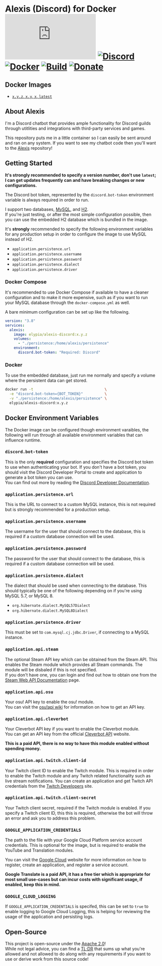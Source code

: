 # Alexis (Discord) for Docker [![Matrix]][matrix-community] [![Discord]][discord-guild] [![Docker]][docker-image] [![Build]][gitlab] [![Donate]][elypia-donate]
## Docker Images
* [`x.y.z`, `x.y`, `x`, `latest`][dockerfile]

## About Alexis
I'm a Discord chatbot that provides ample functionality for Discord guilds through
utitlities and integrations with third-party services and games.  

This repository puts me in a little container so I can easily be sent around and ran
on any system. If you want to see my chatbot code then you'll want to the [Alexis] repository!

## Getting Started
**It's strongly recommended to specify a version number, don't use `latest`; 
I can get updates frequently can and have breaking changes or new configurations.**

The Discord bot token, represented by the `discord.bot-token` environment variable is
always required in order to run.

I support two databases, [MySQL], and [H2].  
If you're just testing, or after the most simple configuration possible, then you can use
the embedded H2 database which is bundled in the image.

It's **strongly** recommended to specify the following environment variables for 
any production setup in order to configure the image to use MySQL instead of H2.
* `application.persistence.url`
* `application.persistence.username`
* `application.persistence.password`
* `application.persistence.dialect`
* `application.persistence.driver`

### Docker Compose
It's recommended to use Docker Compose if available to have a cleaner configuration
and to make it more expensive, such as if you want to run your MySQL database through 
the `docker-compose.yml` as well.

A bare minimum configuration can be set up like the following.

```yml
version: "3.8"
services:
  alexis:
    image: elypia/alexis-discord:x.y.z
    volumes:
      - "./persistence:/home/alexis/persistence"
    environment:
      discord.bot-token: "Required: Discord"
```

### Docker
To use the embedded database, just run me normally and specify a volume where 
the persistent data can get stored.

```bash
docker run -t                                 \
  -e "discord.bot-token={BOT_TOKEN}"          \
  -v "./persistence:/home/alexis/persistence" \
  elypia/alexis-discord:x.y.z
```

## Docker Environment Variables
The Docker image can be configured though environment varaibles, the following will run through all available
environment variables that can influence runtime.

### `discord.bot-token`
This is the only **required** configuration and specifies the Discord bot token to use when
authenticating your bot. If you don't have a bot token, you should visit the Discord Developer Portal
to create and application to generate a bot token you can use.  
You can find out more by reading the [Discord Developer Documentation].

### `application.persistence.url`
This is the URL to connect to a custom MySQL instance, this is not required but is strongly recommended
for a production setup.

### `application.persistence.username`
The username for the user that should connect to the database, this is required if a custom
database connection will be used.

### `application.persistence.password`
The password for the user that should connect to the database, this is required if a
custom database connection will be used.

### `application.persistence.dialect`
The dialect that should be used when connecting to the database. This should typically be one of the following
depending on if you're using MySQL 5.7, or MySQL 8.
* `org.hibernate.dialect.MySQL57Dialect`
* `org.hibernate.dialect.MySQL8Dialect`

### `application.persistence.driver`
This must be set to `com.mysql.cj.jdbc.Driver`, if connecting to a MySQL instance.

### `application.api.steam`
The optional Steam API key which can be obtained from the Steam API. This enables the Steam module
which provides all Steam commands. The module will be disbaled if this is not specified.  
If you don't have one, you can login and find out how to obtain one from the [Steam Web API Documentation] page.

### `application.api.osu`
Your osu! API key to enable the osu! module.  
You can visit the [osu!api wiki] for information on how to get an API key.

### `application.api.cleverbot`
Your Cleverbot API key if you want to enable the Cleverbot module.  
You can get an API key from the official [Cleverbot API] website.

**This is a paid API, there is no way to have this module enabled without spending money.**

### `application.api.twitch.client-id`
Your Twitch client ID to enable the Twitch module. This is required in order to enable the Twitch module
and any Twitch related functionality such as live stream notifications.
You can create an application and get Twitch API credentials from the [Twitch Developers] site.

### `application.api.twitch.client-secret`
Your Twitch client secret, required if the Twitch module is enabled.
If you specify a Twitch client ID, this this is required, otherwise the bot will throw an error
and ask you to address this problem.

### `GOOGLE_APPLICATION_CREDENTIALS`
The path to the file with your Google Cloud Platform service account credentials.
This is optional for the image, but is required to enable the YouTube and Translation modules.

You can visit the [Google Cloud] website for more information on how to register, create an 
application, and register a service account.

**Google Translate is a paid API, it has a free tier which is appropriate for most small use-cases but can incur costs with significant usage, if enabled, keep this in mind.**

### `GOOGLE_CLOUD_LOGGING`
If `GOOGLE_APPLICATION_CREDENTIALS` is specifed, this can be set to `true` to enable logging to 
Google Cloud Logging, this is helping for reviewing the usage of the application and persisting logs.

## Open-Source
This project is open-source under the [Apache 2.0]!  
While not legal advice, you can find a [TL;DR] that sums up what
you're allowed and not allowed to do along with any requirements if you
want to use or derive work from this source code!  

[dockerfile]: https://gitlab.com/Elypia/docker-alexis-discord/blob/master/Dockerfile "Dockerfile for Alexis Build"

[matrix-community]: https://matrix.to/#/+elypia:matrix.org "Matrix Invite"
[discord-guild]: https://discordapp.com/invite/hprGMaM "Discord Invite"
[docker-image]: https://hub.docker.com/r/elypia/alexis-discord "Project on Docker"
[gitlab]: https://gitlab.com/Elypia/docker-alexis-discord/commits/master "Repository on GitLab"
[elypia-donate]: https://elypia.org/donate "Donate to Elypia"
[Alexis]: https://gitlab.com/Elypia/alexis "Alexis on GitLab"
[MySQL]: https://www.mysql.com/ "MySQL Website"
[H2]: http://h2database.com/html/main.html "H2 Website"
[Discord Developer Documentation]: https://discord.com/developers/docs/intro "Discord Developer Documentation"
[osu!api wiki]: https://github.com/ppy/osu-api/wiki "osu!api Wiki" 
[Steam Web API Documentation]: https://steamcommunity.com/dev "Steam Web API Documentation"
[Cleverbot API]: https://www.cleverbot.com/api/ "Cleverbot API"
[Twitch Developers]: https://dev.twitch.tv/ "Twitch Developers"
[Google Cloud]: https://cloud.google.com/ "Google Cloud"
[Apache 2.0]: https://www.apache.org/licenses/LICENSE-2.0 "Apache 2.0 License"
[TL;DR]: https://tldrlegal.com/license/apache-license-2.0-(apache-2.0) "TL;DR of Apache 2.0"

[Matrix]: https://img.shields.io/matrix/elypia:matrix.org?logo=matrix "Matrix Shield"
[Discord]: https://discordapp.com/api/guilds/184657525990359041/widget.png "Discord Shield"
[Docker]: https://img.shields.io/docker/pulls/elypia/alexis-discord?logo=docker "Docker Shield"
[Build]: https://gitlab.com/Elypia/docker-alexis-discord/badges/master/pipeline.svg "GitLab Build Shield"
[Donate]: https://img.shields.io/badge/elypia-donate-blueviolet "Donate Shield"
